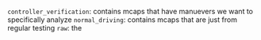 `controller_verification`: contains mcaps that have manuevers we want to specifically analyze
`normal_driving`: contains mcaps that are just from regular testing
`raw`: the